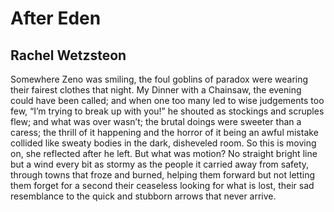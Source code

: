 # After Eden
## Rachel Wetzsteon
Somewhere Zeno was smiling, the foul
goblins of paradox were wearing
their fairest clothes that night. My Dinner
with a Chainsaw, the evening could have
been called; and when one too many led
to wise judgements too few, “I’m trying
to break up with you!” he shouted as
stockings and scruples flew; and what was
over wasn’t; the brutal doings
were sweeter than a caress; the thrill
of it happening and the horror
of it being an awful mistake
collided like sweaty bodies in
the dark, disheveled room. So this is
moving on, she reflected after
he left. But what was motion? No straight
bright line but a wind every bit as
stormy as the people it carried
away from safety, through towns that froze
and burned, helping them forward but not
letting them forget for a second
their ceaseless looking for what is lost,
their sad resemblance to the quick and
stubborn arrows that never arrive.